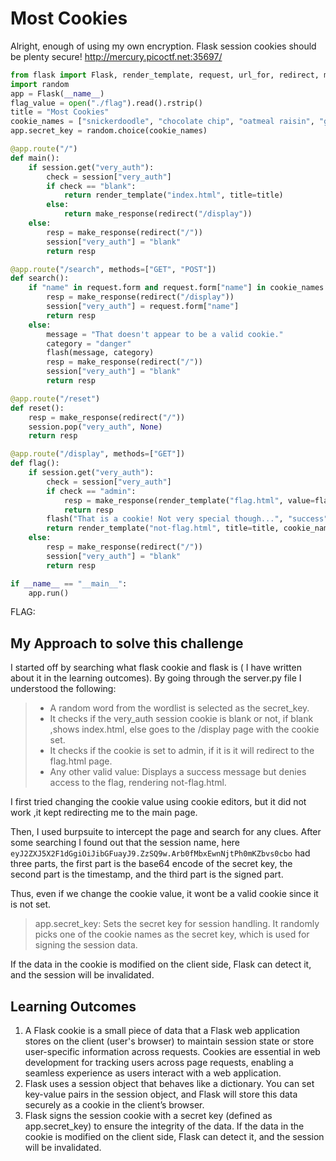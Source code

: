 # Most Cookies

Alright, enough of using my own encryption. Flask session cookies should be plenty secure! 
http://mercury.picoctf.net:35697/

```python
from flask import Flask, render_template, request, url_for, redirect, make_response, flash, session
import random
app = Flask(__name__)
flag_value = open("./flag").read().rstrip()
title = "Most Cookies"
cookie_names = ["snickerdoodle", "chocolate chip", "oatmeal raisin", "gingersnap", "shortbread", "peanut butter", "whoopie pie", "sugar", "molasses", "kiss", "biscotti", "butter", "spritz", "snowball", "drop", "thumbprint", "pinwheel", "wafer", "macaroon", "fortune", "crinkle", "icebox", "gingerbread", "tassie", "lebkuchen", "macaron", "black and white", "white chocolate macadamia"]
app.secret_key = random.choice(cookie_names)

@app.route("/")
def main():
	if session.get("very_auth"):
		check = session["very_auth"]
		if check == "blank":
			return render_template("index.html", title=title)
		else:
			return make_response(redirect("/display"))
	else:
		resp = make_response(redirect("/"))
		session["very_auth"] = "blank"
		return resp

@app.route("/search", methods=["GET", "POST"])
def search():
	if "name" in request.form and request.form["name"] in cookie_names:
		resp = make_response(redirect("/display"))
		session["very_auth"] = request.form["name"]
		return resp
	else:
		message = "That doesn't appear to be a valid cookie."
		category = "danger"
		flash(message, category)
		resp = make_response(redirect("/"))
		session["very_auth"] = "blank"
		return resp

@app.route("/reset")
def reset():
	resp = make_response(redirect("/"))
	session.pop("very_auth", None)
	return resp

@app.route("/display", methods=["GET"])
def flag():
	if session.get("very_auth"):
		check = session["very_auth"]
		if check == "admin":
			resp = make_response(render_template("flag.html", value=flag_value, title=title))
			return resp
		flash("That is a cookie! Not very special though...", "success")
		return render_template("not-flag.html", title=title, cookie_name=session["very_auth"])
	else:
		resp = make_response(redirect("/"))
		session["very_auth"] = "blank"
		return resp

if __name__ == "__main__":
	app.run()

```
FLAG: 

## My Approach to solve this challenge

I started off by searching what flask cookie and flask is ( I have written about it in the learning outcomes). 
By going through the server.py file I understood the following:
> * A random word from the wordlist is selected as the secret_key.
> * It checks if the very_auth session cookie is blank or not, if blank ,shows index.html, else goes to the /display page with the cookie set.
> * It checks if the cookie is set to admin, if it is it will redirect to the flag.html page.
> * Any other valid value: Displays a success message but denies access to the flag, rendering not-flag.html.

I first tried changing the cookie value using cookie editors, but it did not work ,it kept redirecting me to the main page.

Then, I used burpsuite to intercept the page and search for any clues. After some searching I found out that the session name, here
`eyJ2ZXJ5X2F1dGgiOiJibGFuayJ9.ZzSQ9w.Arb0fMbxEwnNjtPh0mKZbvs0cbo` had three parts, the first part is the base64 encode of the secret key, the second part is the timestamp, and the third part is the signed part.

Thus, even if we change the cookie value, it wont be a valid cookie since it is not set.

> app.secret_key: Sets the secret key for session handling. It randomly picks one of the cookie names as the secret key, which is used for signing the session data.

If the data in the cookie is modified on the client side, Flask can detect it, and the session will be invalidated.

## Learning Outcomes

1. A Flask cookie is a small piece of data that a Flask web application stores on the client (user's browser) to maintain session state or store user-specific information across requests. Cookies are essential in web development for tracking users across page requests, enabling a seamless experience as users interact with a web application.
2. Flask uses a session object that behaves like a dictionary. You can set key-value pairs in the session object, and Flask will store this data securely as a cookie in the client’s browser.
3. Flask signs the session cookie with a secret key (defined as app.secret_key) to ensure the integrity of the data. If the data in the cookie is modified on the client side, Flask can detect it, and the session will be invalidated.

 
